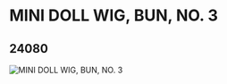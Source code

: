 # MINI DOLL WIG, BUN, NO. 3
## 24080
![MINI DOLL WIG, BUN, NO. 3](https://lc-www-live-s.legocdn.com/media/bricks/5/2/6150372.jpg)